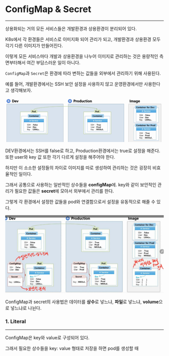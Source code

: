 # ConfigMap & Secret

---

상용화되는 거의 모든 서비스들은 개발환경과 상용환경이 분리되어 있다.

K8s에서 각 환경들은 서비스로 이미지화 되어 관리가 되고, 개발환경과 상용환경 모두 각기 다른 이미지가 만들어진다.

이렇게 모든 서비스마다 개발과 상용환경을 나누어 이미지로 관리하는 것은 용량적인 측면부터해서 여간 부담스러운 일이 아니다.

`ConfigMap`과 `Secret`은 환경에 따라 변하는 값들을 외부에서 관리하기 위해 사용된다.

예를 들어, 개발환경에서는 SSH 보안 설정을 사용하지 않고 운영환경에서만 사용한다고 생각해보자.

![](./src/dev_production.png)



DEV환경에서는 SSH를 false로 하고, Production환경에서는 true로 설정을 해준다. 또한 user와 key 값 또한 각기 다르게 설정을 해주어야 한다.

하지만 이 소소한 설정들의 차이로 이미지를 따로 생성하여 관리하는 것은 굉장히 비효율적인 일이다.

그래서 공통으로 사용하는 일반적인 상수들을 **configMap**에. key와 같이 보안적인 관리가 필요한 값들은 **secret**에 모아서 외부에서 관리를 한다.

그렇게 각 환경에서 설정한 값들을 pod와 연결함으로서 설정을 유동적으로 해줄 수 있다.

![](./src/configMapOverview.jpg)



ConfigMap과 secret의 사용법은 데이터를 **상수**로 넣느냐, **파일**로 넣느냐, **volume**으로 넣느냐로 나뉜다.



### 1. Literal

---

ConfigMap은 key와 value로 구성되어 있다.

그래서 필요한 상수들을 key: value 형태로 저장을 하면 pod를 생성할 때      